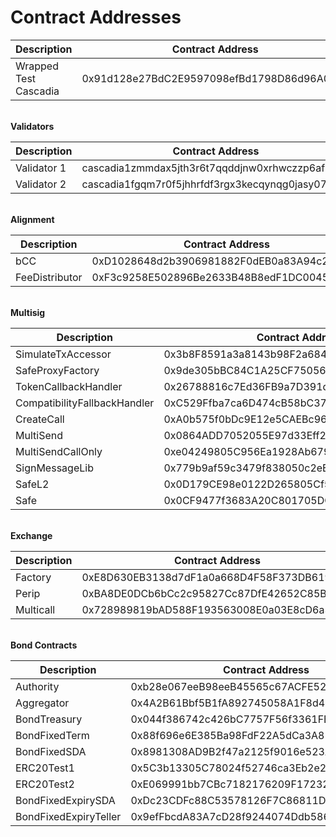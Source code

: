 # Contract Addresses

<table data-header-hidden><thead><tr><th width="254">Description</th><th>Contract Address</th></tr></thead><tbody><tr><td>Wrapped Test Cascadia</td><td>0x91d128e27BdC2E9597098efBd1798D86d96A04c2</td></tr></tbody></table>

\
**Validators**

<table data-header-hidden><thead><tr><th width="251">Description</th><th>Contract Address</th></tr></thead><tbody><tr><td>Validator 1</td><td>cascadia1zmmdax5jth3r6t7qqddjnw0xrhwczzp6afn4c9</td></tr><tr><td>Validator 2</td><td>cascadia1fgqm7r0f5jhhrfdf3rgx3kecqynqg0jasy07jm</td></tr></tbody></table>

\
**Alignment**

<table data-header-hidden><thead><tr><th width="296">Description</th><th>Contract Address</th></tr></thead><tbody><tr><td>bCC</td><td>0xD1028648d2b3906981882F0dEB0a83A94c27d4D4</td></tr><tr><td>FeeDistributor</td><td>0xF3c9258E502896Be2633B48B8edF1DC004571B08</td></tr></tbody></table>

\
**Multisig**

<table data-header-hidden><thead><tr><th width="288">Description</th><th>Contract Address</th></tr></thead><tbody><tr><td>SimulateTxAccessor</td><td>0x3b8F8591a3a8143b98F2a684F64cFACD1529AfB9</td></tr><tr><td>SafeProxyFactory</td><td>0x9de305bBC84C1A25CF750569F99b4D91e369D7F5</td></tr><tr><td>TokenCallbackHandler</td><td>0x26788816c7Ed36FB9a7D391dc5bac3D2256f7327</td></tr><tr><td>CompatibilityFallbackHandler</td><td>0xC529Ffba7ca6D474cB58bC37E94927AE90d00efE</td></tr><tr><td>CreateCall</td><td>0xA0b575f0bDc9E12e5CAEBc962C59e49C819B6F26</td></tr><tr><td>MultiSend</td><td>0x0864ADD7052055E97d33Eff28aA3Aa689Fe9fd01</td></tr><tr><td>MultiSendCallOnly</td><td>0xe04249805C956Ea1928Ab6798D12b85faCE8407c</td></tr><tr><td>SignMessageLib</td><td>0x779b9af59c3479f838050c2eE4975a6a96C1637C</td></tr><tr><td>SafeL2</td><td>0x0D179CE98e0122D265805Cf5848dfB9D79ed285d</td></tr><tr><td>Safe</td><td>0x0CF9477f3683A20C801705DCA97cB5EDc49A44E3</td></tr></tbody></table>

\
**Exchange**

<table data-header-hidden><thead><tr><th width="285">Description</th><th>Contract Address</th></tr></thead><tbody><tr><td>Factory</td><td>0xE8D630EB3138d7dF1a0a668D4F58F373DB6197C3</td></tr><tr><td>Perip</td><td>0xBA8DE0DCb6bCc2c95827Cc87DfE42652C85B3004</td></tr><tr><td>Multicall</td><td>0x728989819bAD588F193563008E0a03E8cD6a3e4a</td></tr></tbody></table>

\
**Bond Contracts**

<table data-header-hidden><thead><tr><th width="288">Description</th><th>Contract Address</th></tr></thead><tbody><tr><td>Authority</td><td>0xb28e067eeB98eeB45565c67ACFE52014cc7427e6</td></tr><tr><td>Aggregator</td><td>0x4A2B61Bbf5B1fA892745058A1F8d454f49f81B23</td></tr><tr><td>BondTreasury</td><td>0x044f386742c426bC7757F56f3361FE47F7153fF6</td></tr><tr><td>BondFixedTerm</td><td>0x88f696e6E385Ba98FdF22A5dCa3A81122127c6F0</td></tr><tr><td>BondFixedSDA</td><td>0x8981308AD9B2f47a2125f9016e523Ab1934186EE</td></tr><tr><td>ERC20Test1</td><td>0x5C3b13305C78024f52746ca3Eb2e2cbA50D41d18</td></tr><tr><td>ERC20Test2</td><td>0xE069991bb7CBc7182176209F17232809C187aC7A</td></tr><tr><td>BondFixedExpirySDA</td><td>0xDc23CDFc88C53578126F7C86811D93E1D33E7fB2</td></tr><tr><td>BondFixedExpiryTeller</td><td>0x9efFbcdA83A7cD28f9244074Ddb5861ce6A7Ef57</td></tr></tbody></table>
